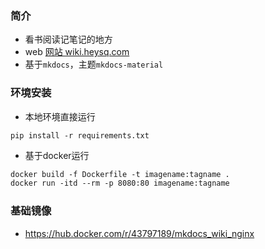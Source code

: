 ### 简介
- 看书阅读记笔记的地方
- web [网站 wiki.heysq.com](https://wiki.heysq.com)
- 基于`mkdocs`，主题`mkdocs-material`

### 环境安装
- 本地环境直接运行
```shell
pip install -r requirements.txt
```

- 基于docker运行
```dockerfile
docker build -f Dockerfile -t imagename:tagname .
docker run -itd --rm -p 8080:80 imagename:tagname
```

### 基础镜像
- https://hub.docker.com/r/43797189/mkdocs_wiki_nginx